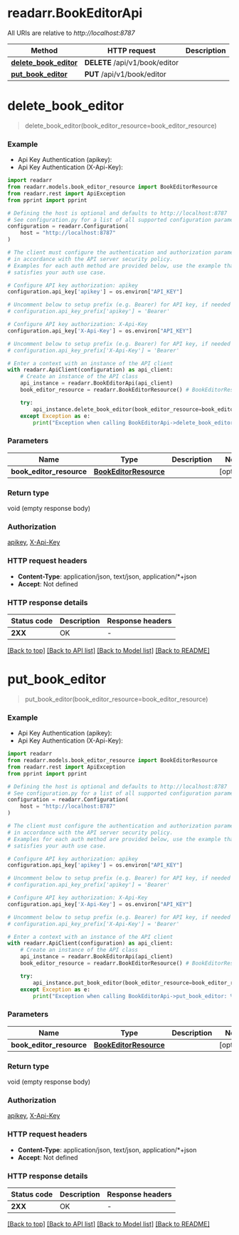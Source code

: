 # readarr.BookEditorApi

All URIs are relative to *http://localhost:8787*

Method | HTTP request | Description
------------- | ------------- | -------------
[**delete_book_editor**](BookEditorApi.md#delete_book_editor) | **DELETE** /api/v1/book/editor | 
[**put_book_editor**](BookEditorApi.md#put_book_editor) | **PUT** /api/v1/book/editor | 


# **delete_book_editor**
> delete_book_editor(book_editor_resource=book_editor_resource)

### Example

* Api Key Authentication (apikey):
* Api Key Authentication (X-Api-Key):

```python
import readarr
from readarr.models.book_editor_resource import BookEditorResource
from readarr.rest import ApiException
from pprint import pprint

# Defining the host is optional and defaults to http://localhost:8787
# See configuration.py for a list of all supported configuration parameters.
configuration = readarr.Configuration(
    host = "http://localhost:8787"
)

# The client must configure the authentication and authorization parameters
# in accordance with the API server security policy.
# Examples for each auth method are provided below, use the example that
# satisfies your auth use case.

# Configure API key authorization: apikey
configuration.api_key['apikey'] = os.environ["API_KEY"]

# Uncomment below to setup prefix (e.g. Bearer) for API key, if needed
# configuration.api_key_prefix['apikey'] = 'Bearer'

# Configure API key authorization: X-Api-Key
configuration.api_key['X-Api-Key'] = os.environ["API_KEY"]

# Uncomment below to setup prefix (e.g. Bearer) for API key, if needed
# configuration.api_key_prefix['X-Api-Key'] = 'Bearer'

# Enter a context with an instance of the API client
with readarr.ApiClient(configuration) as api_client:
    # Create an instance of the API class
    api_instance = readarr.BookEditorApi(api_client)
    book_editor_resource = readarr.BookEditorResource() # BookEditorResource |  (optional)

    try:
        api_instance.delete_book_editor(book_editor_resource=book_editor_resource)
    except Exception as e:
        print("Exception when calling BookEditorApi->delete_book_editor: %s\n" % e)
```



### Parameters


Name | Type | Description  | Notes
------------- | ------------- | ------------- | -------------
 **book_editor_resource** | [**BookEditorResource**](BookEditorResource.md)|  | [optional] 

### Return type

void (empty response body)

### Authorization

[apikey](../README.md#apikey), [X-Api-Key](../README.md#X-Api-Key)

### HTTP request headers

 - **Content-Type**: application/json, text/json, application/*+json
 - **Accept**: Not defined

### HTTP response details

| Status code | Description | Response headers |
|-------------|-------------|------------------|
**2XX** | OK |  -  |

[[Back to top]](#) [[Back to API list]](../README.md#documentation-for-api-endpoints) [[Back to Model list]](../README.md#documentation-for-models) [[Back to README]](../README.md)

# **put_book_editor**
> put_book_editor(book_editor_resource=book_editor_resource)

### Example

* Api Key Authentication (apikey):
* Api Key Authentication (X-Api-Key):

```python
import readarr
from readarr.models.book_editor_resource import BookEditorResource
from readarr.rest import ApiException
from pprint import pprint

# Defining the host is optional and defaults to http://localhost:8787
# See configuration.py for a list of all supported configuration parameters.
configuration = readarr.Configuration(
    host = "http://localhost:8787"
)

# The client must configure the authentication and authorization parameters
# in accordance with the API server security policy.
# Examples for each auth method are provided below, use the example that
# satisfies your auth use case.

# Configure API key authorization: apikey
configuration.api_key['apikey'] = os.environ["API_KEY"]

# Uncomment below to setup prefix (e.g. Bearer) for API key, if needed
# configuration.api_key_prefix['apikey'] = 'Bearer'

# Configure API key authorization: X-Api-Key
configuration.api_key['X-Api-Key'] = os.environ["API_KEY"]

# Uncomment below to setup prefix (e.g. Bearer) for API key, if needed
# configuration.api_key_prefix['X-Api-Key'] = 'Bearer'

# Enter a context with an instance of the API client
with readarr.ApiClient(configuration) as api_client:
    # Create an instance of the API class
    api_instance = readarr.BookEditorApi(api_client)
    book_editor_resource = readarr.BookEditorResource() # BookEditorResource |  (optional)

    try:
        api_instance.put_book_editor(book_editor_resource=book_editor_resource)
    except Exception as e:
        print("Exception when calling BookEditorApi->put_book_editor: %s\n" % e)
```



### Parameters


Name | Type | Description  | Notes
------------- | ------------- | ------------- | -------------
 **book_editor_resource** | [**BookEditorResource**](BookEditorResource.md)|  | [optional] 

### Return type

void (empty response body)

### Authorization

[apikey](../README.md#apikey), [X-Api-Key](../README.md#X-Api-Key)

### HTTP request headers

 - **Content-Type**: application/json, text/json, application/*+json
 - **Accept**: Not defined

### HTTP response details

| Status code | Description | Response headers |
|-------------|-------------|------------------|
**2XX** | OK |  -  |

[[Back to top]](#) [[Back to API list]](../README.md#documentation-for-api-endpoints) [[Back to Model list]](../README.md#documentation-for-models) [[Back to README]](../README.md)

